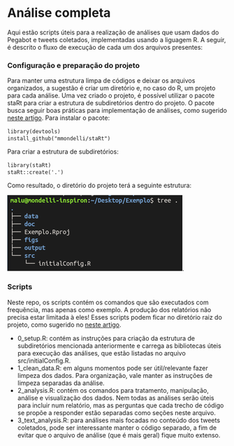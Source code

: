 # Análise completa

Aqui estão scripts úteis  para a realização de análises que usam dados do Pegabot e tweets coletados, implementadas usando a liguagem R. A seguir, é descrito o fluxo de execução de cada um dos arquivos presentes:

### Configuração e preparação do projeto
Para manter uma estrutura limpa de códigos e deixar os arquivos organizados, a sugestão é criar um diretório e, no caso do R, um projeto para cada análise.
Uma vez criado o projeto, é possível utilizar o pacote staRt para criar a estrutura de subdiretórios dentro do projeto. O pacote busca seguir boas práticas para implementação de análises, como sugerido [neste artigo](https://www.rforecology.com/post/organizing-your-r-studio-projects/). Para instalar o pacote:

    library(devtools)
    install_github("mmondelli/staRt")
    
Para criar a estrutura de subdiretórios:

    library(staRt)
    staRt::create('.')
    
Como resultado, o diretório do projeto terá a seguinte estrutura:

![Estrutura de diretórios](./imgs/str_tree.png).

### Scripts
Neste repo, os scripts contém os comandos que são executados com frequência, mas apenas como exemplo. A produção dos relatórios não precisa estar limitada à eles!
Esses scripts podem ficar no diretório raiz do projeto, como sugerido no [neste artigo](https://www.rforecology.com/post/organizing-your-r-studio-projects/).

 - 0_setup.R: contém as instruções para criação da estrutura de subdiretórios mencionada anteriormente e carrega as bibliotecas úteis para execução das análises, que estão listadas no arquivo src/initialConfig.R.
 - 1_clean_data.R: em alguns momentos pode ser útil/relevante fazer limpeza dos dados. Para organização, vale manter as instruções de limpeza separadas da análise.
 - 2_analysis.R: contém os comandos para tratamento, manipulação, análise e visualização dos dados. Nem todas as análises serão úteis para incluir num relatório, mas as perguntas que cada trecho de código se propõe a responder estão separadas como seções neste arquivo.
 - 3_text_analysis.R: para análises mais focadas no conteúdo dos tweets coletados, pode ser interessante manter o código separado, a fim de evitar que o arquivo de análise (que é mais geral) fique muito extenso.

